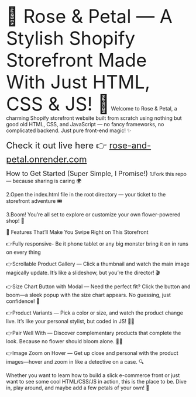 <span style="font-size:50px;">🌹 Rose & Petal — A Stylish Shopify Storefront Made With Just HTML, CSS & JS! 🌸</span>
Welcome to Rose & Petal, a charming Shopify storefront website built from scratch using nothing but good old HTML, CSS, and JavaScript — no fancy frameworks, no complicated backend. Just pure front-end magic! ✨

<span style="font-size:24px;">Check it out live here 👉 [rose-and-petal.onrender.com](https://rose-and-petal.onrender.com) </span>

<span style="font-size:18px;">How to Get Started (Super Simple, I Promise!) </span>
1.Fork this repo — because sharing is caring 🌍

2.Open the index.html file in the root directory — your ticket to the storefront adventure 🎟️

3.Boom! You’re all set to explore or customize your own flower-powered shop! 💐

🚀 Features That’ll Make You Swipe Right on This Storefront

👉Fully responsive- Be it phone tablet or any big monster bring it on in runs on every thing

👉Scrollable Product Gallery — Click a thumbnail and watch the main image magically update. It’s like a slideshow, but you’re the director! 🎬

👉Size Chart Button with Modal — Need the perfect fit? Click the button and boom—a sleek popup with the size chart appears. No guessing, just confidence! 📏

👉Product Variants — Pick a color or size, and watch the product change live. It’s like your personal stylist, but coded in JS! 🎨👗

👉Pair Well With — Discover complementary products that complete the look. Because no flower should bloom alone. 🌹🌸

👉Image Zoom on Hover — Get up close and personal with the product images—hover and zoom in like a detective on a case. 🔍


Whether you want to learn how to build a slick e-commerce front or just want to see some cool HTML/CSS/JS in action, this is the place to be. Dive in, play around, and maybe add a few petals of your own! 🌺
